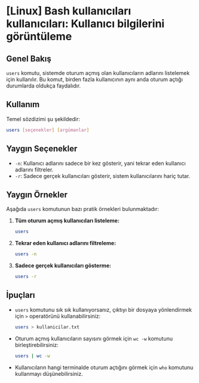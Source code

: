 # [Linux] Bash kullanıcıları kullanıcıları: Kullanıcı bilgilerini görüntüleme

## Genel Bakış
`users` komutu, sistemde oturum açmış olan kullanıcıların adlarını listelemek için kullanılır. Bu komut, birden fazla kullanıcının aynı anda oturum açtığı durumlarda oldukça faydalıdır.

## Kullanım
Temel sözdizimi şu şekildedir:
```bash
users [seçenekler] [argümanlar]
```

## Yaygın Seçenekler
- `-n`: Kullanıcı adlarını sadece bir kez gösterir, yani tekrar eden kullanıcı adlarını filtreler.
- `-r`: Sadece gerçek kullanıcıları gösterir, sistem kullanıcılarını hariç tutar.

## Yaygın Örnekler
Aşağıda `users` komutunun bazı pratik örnekleri bulunmaktadır:

1. **Tüm oturum açmış kullanıcıları listeleme:**
   ```bash
   users
   ```

2. **Tekrar eden kullanıcı adlarını filtreleme:**
   ```bash
   users -n
   ```

3. **Sadece gerçek kullanıcıları gösterme:**
   ```bash
   users -r
   ```

## İpuçları
- `users` komutunu sık sık kullanıyorsanız, çıktıyı bir dosyaya yönlendirmek için `>` operatörünü kullanabilirsiniz:
  ```bash
  users > kullanicilar.txt
  ```
- Oturum açmış kullanıcıların sayısını görmek için `wc -w` komutunu birleştirebilirsiniz:
  ```bash
  users | wc -w
  ```
- Kullanıcıların hangi terminalde oturum açtığını görmek için `who` komutunu kullanmayı düşünebilirsiniz.